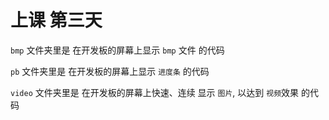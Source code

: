 # 上课 第三天

`bmp` 文件夹里是 在开发板的屏幕上显示 `bmp` 文件 的代码

`pb` 文件夹里是 在开发板的屏幕上显示 `进度条` 的代码

`video` 文件夹里是 在开发板的屏幕上快速、连续 显示  `图片`, 以达到 `视频`效果 的代码

